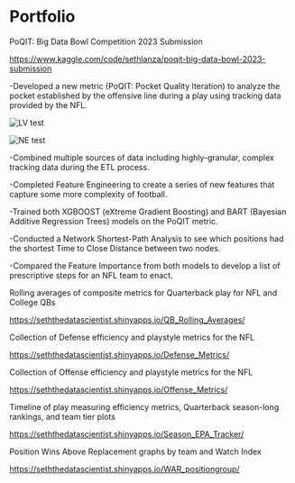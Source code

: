 # Portfolio
PoQIT: Big Data Bowl Competition 2023 Submission 

https://www.kaggle.com/code/sethlanza/poqit-big-data-bowl-2023-submission

-Developed a new metric (PoQIT: Pocket Quality Iteration) to analyze the pocket established by the offensive line during a play using tracking data provided by the NFL.

![LV test](https://user-images.githubusercontent.com/81538390/211197022-9502d1b6-b844-46c7-8d67-1518747fd305.gif)

![NE test](https://user-images.githubusercontent.com/81538390/211197038-50733a3e-ed4a-4a23-9ca6-5a133def28b6.gif)

-Combined multiple sources of data including highly-granular, complex tracking data during the ETL process.

-Completed Feature Engineering to create a series of new features that capture some more complexity of football.

-Trained both XGBOOST (eXtreme Gradient Boosting) and BART (Bayesian Additive Regression Trees) models on the PoQIT metric.

-Conducted a Network Shortest-Path Analysis to see which positions had the shortest Time to Close Distance between two nodes.

-Compared the Feature Importance from both models to develop a list of prescriptive steps for an NFL team to enact.




Rolling averages of composite metrics for Quarterback play for NFL and College QBs

https://seththedatascientist.shinyapps.io/QB_Rolling_Averages/




Collection of Defense efficiency and playstyle metrics for the NFL

https://seththedatascientist.shinyapps.io/Defense_Metrics/




Collection of Offense efficiency and playstyle metrics for the NFL

https://seththedatascientist.shinyapps.io/Offense_Metrics/




Timeline of play measuring efficiency metrics, Quarterback season-long rankings, and team tier plots

https://seththedatascientist.shinyapps.io/Season_EPA_Tracker/




Position Wins Above Replacement graphs by team and Watch Index

https://seththedatascientist.shinyapps.io/WAR_positiongroup/

